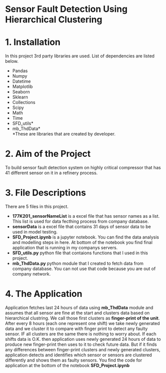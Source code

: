 # Sensor Fault Detection Using Hierarchical Clustering


# 1. Installation

  In this project 3rd party libraries are used. List of dependencies are listed below.
  - Pandas                          
  - Numpy                            
  - Datetime                         
  - Matplotlib                        
  - Seaborn     
  - Sklearn
  - Collections 
  - Scipy
  - Math
  - Time
  - SFD_utils*
  - mb_ThdData* </br>
  *These are libraries that are created by developer.
  
  
# 2. Aim of the Project

To build sensor fault detection system on highly critical compressor that has 41 different sensor on it in a refinery process.

# 3. File Descriptions

There are 5 files in this project.</br>
- **177K201_sensorNameList**	is a excel file that has sensor names as a list. This list is used for data fecthing process from company database.</br>
- **sensorData** is a excel file that contains 31 days of sensor data to be used in model testing.</br>
- **SFD_Project.ipynb** is a jupyter notebook. You can find the data analysis and modelling steps in here. At bottom of the notebook you find final application that is running in my companys servers.</br>
- **SFD_utils.py** python file that contaions functions that I used in this project.</br>
- **mb_ThdData.py** python module that I created to fetch data from company database. You can not use that code because you are out of company network.</br>

# 4. The Application
Application fetches last 24 hours of data using **mb_ThdData** module and assumes that all sensor are fine at the start and clusters data based on hierarchical clustring. We call those first clusters as **finger-print of the unit**. After every 8 hours (each one represent one shift) we take newly generated data and we cluster it to compare with finger print to detect any faulty sensor. IF all clusters are the same there is nothing to worry about. If each shifts data is O.K. then application uses newly generated 24 hours of data to produce new finger-print then uses to it to check future data. But if it finds any differences between finger-print clusters and newly generated clusters, application detects and identifies which sensor or sensors are clustered differently and shows them as faulty sensors.
You find the code for application at the bottom of the notebook **SFD_Project.ipynb**
